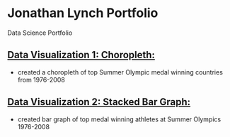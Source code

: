 # Jonathan Lynch Portfolio
Data Science Portfolio

## [Data Visualization 1: Choropleth:](https://github.com/Jon-Lynch/DSC_465/olympics.R)
* created a choropleth of top Summer Olympic medal winning countries from 1976-2008

## [Data Visualization 2: Stacked Bar Graph:](https://github.com/Jon-Lynch/DSC_465/olympics.R)
* created bar graph of top medal winning athletes at Summer Olympics 1976-2008
